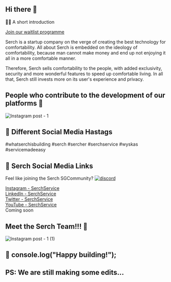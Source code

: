## Hi there 👋

🙋‍♀️ A short introduction

<a href="https://www.serchservice.com">Join our waitlist programme</a>


Serch is a startup company on the verge of creating the best technology for comfortability. All about Serch is embedded on the ideology of comfortability, because man cannot make money and end up not enjoying it all in a more comfortable manner.

Therefore, Serch sells comfortability to the people, with added exclusivity, security and more wonderful features to speed up comfortable living. In all that, Serch still invests more on its user's experience and privacy.

## People who contribute to the development of our platforms 🧙
![Instagram post - 1](https://user-images.githubusercontent.com/98127258/211050202-bcd35ff8-71bf-4108-9462-8cdd324fabe2.png)

## 👩‍ Different Social Media Hastags
#whatserchisbuilding #serch #sercher #serchservice #wyskas #servicemadeeasy

## 👩‍ Serch Social Media Links

Feel like joining the Serch SGCommunity? [![discord](https://user-images.githubusercontent.com/98127258/211151277-df0eee0c-8c71-4d33-9444-a19ec74e098a.png)](https://discord.gg/8gqJb9cdgH)
<div>
  <a href="https://www.instagram.com/serchservice">Instagram - SerchService</a>
<div>
<div>
  <a href="https://www.linkedin.com/in/serchservice">LinkedIn - SerchService</a>
</div>
<div>
  <a href="https://www.twitter.com/serchservice">Twitter - SerchService</a>
</div>
<div>
  <a href="https://www.youtube.com/@serchservice">YouTube - SerchService</a>
</div>
<div>
  Coming soon
</div>

## Meet the Serch Team!!! 🌈

![Instagram post - 1 (1)](https://user-images.githubusercontent.com/98127258/211058691-ae5e0608-3731-49d3-b463-856a24142985.png)

## 🍿 console.log("Happy building!");

## PS: We are still making some edits...

<!--

**Here are some ideas to get you started:**

🙋‍♀️ A short introduction

  Serch is a startup company on the verge of creating the best technology for comfortability. All about Serch is embedded on the ideology of comfortability, because man cannot make money and end up not enjoying it all in a more comfortable manner.
  Therefore, Serch sells comfortability to the people, with added exclusivity, security and more wonderful features to speed up comfortable living. In all that, Serch still invests more on its user's experience and privacy.
  
🌈 Contribution guidelines - how can the community get involved?
👩‍💻 Useful resources - where can the community find your docs? Is there anything else the community should know?
🍿 Fun facts - what does your team eat for breakfast?
🧙 Hope we have fun!
